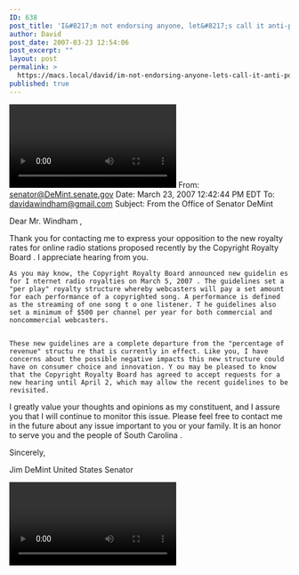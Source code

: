 ```yaml
---
ID: 638
post_title: 'I&#8217;m not endorsing anyone, let&#8217;s call it anti-political&#8230;'
author: David
post_date: 2007-03-23 12:54:06
post_excerpt: ""
layout: post
permalink: >
  https://macs.local/david/im-not-endorsing-anyone-lets-call-it-anti-political/
published: true
---
```

<video>http://www.youtube.com/watch?v=6h3G-lMZxjo</video>
From: <senator@DeMint.senate.gov>
Date: March 23, 2007 12:42:44 PM EDT
To: <davidawindham@gmail.com>
Subject: From the Office of Senator DeMint

Dear Mr. Windham ,


Thank you for contacting me to express your opposition to the new royalty rates for online radio stations proposed recently by the Copyright Royalty Board . I appreciate hearing from you.


    As you may know, the Copyright Royalty Board announced new guidelin es for I nternet radio royalties on March 5, 2007 . The guidelines set a "per play" royalty structure whereby webcasters will pay a set amount for each performance of a copyrighted song. A performance is defined as the streaming of one song t o one listener. T he guidelines also set a minimum of $500 per channel per year for both commercial and noncommercial webcasters.


    These new guidelines are a complete departure from the "percentage of revenue" structu re that is currently in effect. Like you, I have concerns about the possible negative impacts this new structure could have on consumer choice and innovation. Y ou may be pleased to know that the Copyright Royalty Board has agreed to accept requests for a new hearing until April 2, which may allow the recent guidelines to be revisited.


I greatly value your thoughts and opinions as my constituent, and I assure you that I will continue to monitor this issue. Please feel free to contact me in the future about any issue important to you or your family. It is an honor to serve you and the people of South Carolina .



Sincerely,

Jim DeMint
United States Senator

<video>http://www.youtube.com/watch?v=C0f2dHJ6A18</video>
